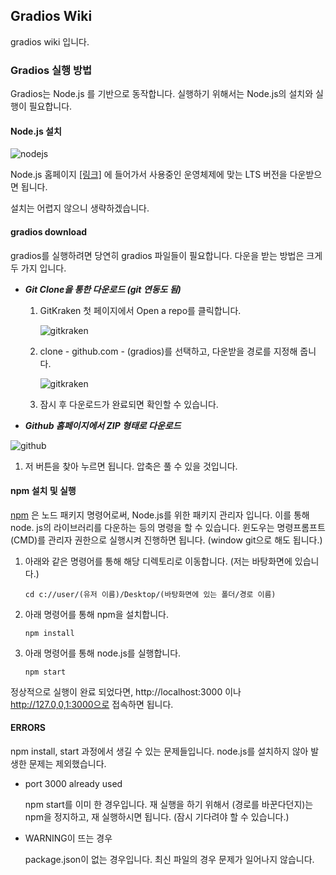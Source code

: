 ## Gradios Wiki

gradios wiki 입니다.





### Gradios 실행 방법

Gradios는 Node.js 를 기반으로 동작합니다. 실행하기 위해서는 Node.js의 설치와 실행이 필요합니다.



#### Node.js 설치
![nodejs](https://raw.githubusercontent.com/inureyes/gradios/blob/master/wiki/wiki_nodejs_01.png)

Node.js 홈페이지 [[링크]](https://nodejs.org/ko/) 에 들어가서 사용중인 운영체제에 맞는 LTS 버전을 다운받으면 됩니다.

설치는 어렵지 않으니 생략하겠습니다.



#### gradios download

gradios를 실행하려면 당연히 gradios 파일들이 필요합니다. 다운을 받는 방법은 크게 두 가지 입니다.



* ***Git Clone을 통한 다운로드 (git 연동도 됨)***

  1. GitKraken 첫 페이지에서 Open a repo를 클릭합니다.

     ![gitkraken](https://raw.githubusercontent.com/inureyes/gradios/blob/master/wiki/wiki_gitkraken_01.png)

  2. clone - github.com - (gradios)를 선택하고, 다운받을 경로를 지정해 줍니다.

     ![gitkraken](https://raw.githubusercontent.com/inureyes/gradios/blob/master/wiki/wiki_gitkraken_02.png)

  3. 잠시 후 다운로드가 완료되면 확인할 수 있습니다.

     

* ***Github 홈페이지에서 ZIP 형태로 다운로드***

![github](https://raw.githubusercontent.com/inureyes/gradios/blob/master/wiki/wiki_github_01.png)

1. 저 버튼을 찾아 누르면 됩니다. 압축은 풀 수 있을 것입니다.



#### npm 설치 및 실행

[npm](https://ko.wikipedia.org/wiki/Npm_(소프트웨어)) 은 노드 패키지 명령어로써, Node.js를 위한 패키지 관리자 입니다. 이를 통해 node. js의 라이브러리를 다운하는 등의 명령을 할 수 있습니다. 윈도우는 명령프롬프트(CMD)를 관리자 권한으로 실행시켜 진행하면 됩니다. (window git으로 해도 됩니다.)



1. 아래와 같은 명령어를 통해 해당 디렉토리로 이동합니다. (저는 바탕화면에 있습니다.)

   ```
   cd c://user/(유저 이름)/Desktop/(바탕화면에 있는 폴더/경로 이름)
   ```

   

2. 아래 명령어를 통해 npm을 설치합니다.

   ```
   npm install
   ```

   

3. 아래 명령어를 통해 node.js를 실행합니다.

   ```
   npm start
   ```

   

정상적으로 실행이 완료 되었다면, http://localhost:3000 이나 http://127.0,0,1:3000으로 접속하면 됩니다.





#### ERRORS

npm install, start 과정에서 생길 수 있는 문제들입니다. node.js를 설치하지 않아 발생한 문제는 제외했습니다.



* port 3000 already used

  npm start를 이미 한 경우입니다. 재 실행을 하기 위해서 (경로를 바꾼다던지)는 npm을 정지하고, 재 실행하시면 됩니다. (잠시 기다려야 할 수 있습니다.)

* WARNING이 뜨는 경우

  package.json이 없는 경우입니다. 최신 파일의 경우 문제가 일어나지 않습니다.
